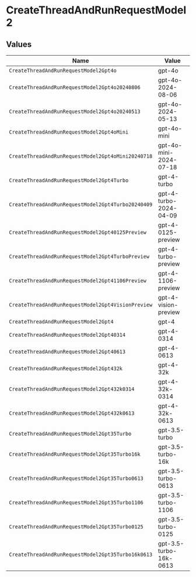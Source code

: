 # CreateThreadAndRunRequestModel2


## Values

| Name                                               | Value                                              |
| -------------------------------------------------- | -------------------------------------------------- |
| `CreateThreadAndRunRequestModel2Gpt4o`             | gpt-4o                                             |
| `CreateThreadAndRunRequestModel2Gpt4o20240806`     | gpt-4o-2024-08-06                                  |
| `CreateThreadAndRunRequestModel2Gpt4o20240513`     | gpt-4o-2024-05-13                                  |
| `CreateThreadAndRunRequestModel2Gpt4oMini`         | gpt-4o-mini                                        |
| `CreateThreadAndRunRequestModel2Gpt4oMini20240718` | gpt-4o-mini-2024-07-18                             |
| `CreateThreadAndRunRequestModel2Gpt4Turbo`         | gpt-4-turbo                                        |
| `CreateThreadAndRunRequestModel2Gpt4Turbo20240409` | gpt-4-turbo-2024-04-09                             |
| `CreateThreadAndRunRequestModel2Gpt40125Preview`   | gpt-4-0125-preview                                 |
| `CreateThreadAndRunRequestModel2Gpt4TurboPreview`  | gpt-4-turbo-preview                                |
| `CreateThreadAndRunRequestModel2Gpt41106Preview`   | gpt-4-1106-preview                                 |
| `CreateThreadAndRunRequestModel2Gpt4VisionPreview` | gpt-4-vision-preview                               |
| `CreateThreadAndRunRequestModel2Gpt4`              | gpt-4                                              |
| `CreateThreadAndRunRequestModel2Gpt40314`          | gpt-4-0314                                         |
| `CreateThreadAndRunRequestModel2Gpt40613`          | gpt-4-0613                                         |
| `CreateThreadAndRunRequestModel2Gpt432k`           | gpt-4-32k                                          |
| `CreateThreadAndRunRequestModel2Gpt432k0314`       | gpt-4-32k-0314                                     |
| `CreateThreadAndRunRequestModel2Gpt432k0613`       | gpt-4-32k-0613                                     |
| `CreateThreadAndRunRequestModel2Gpt35Turbo`        | gpt-3.5-turbo                                      |
| `CreateThreadAndRunRequestModel2Gpt35Turbo16k`     | gpt-3.5-turbo-16k                                  |
| `CreateThreadAndRunRequestModel2Gpt35Turbo0613`    | gpt-3.5-turbo-0613                                 |
| `CreateThreadAndRunRequestModel2Gpt35Turbo1106`    | gpt-3.5-turbo-1106                                 |
| `CreateThreadAndRunRequestModel2Gpt35Turbo0125`    | gpt-3.5-turbo-0125                                 |
| `CreateThreadAndRunRequestModel2Gpt35Turbo16k0613` | gpt-3.5-turbo-16k-0613                             |